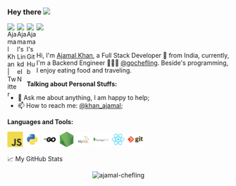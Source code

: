 ### Hey there <img src="https://media.giphy.com/media/hvRJCLFzcasrR4ia7z/giphy.gif" width="25px">
<a href="https://twitter.com/khan_ajamal">
  <img align="left" alt="Ajamal Khan | Twitter" width="22px" src="https://cdn.jsdelivr.net/npm/simple-icons@v3/icons/twitter.svg" />
</a>
<a href="https://www.linkedin.com/in/ajamalkhan/">
  <img align="left" alt="Ajamal's LinkdeIN" width="22px" src="https://cdn.jsdelivr.net/npm/simple-icons@v3/icons/linkedin.svg" />
</a>
<a href="https://www.github.com/khan-ajamal/">
  <img align="left" alt="Ajamal's GitHub" width="22px" src="https://cdn.jsdelivr.net/npm/simple-icons@v3/icons/github.svg" />
</a>

![](https://visitor-badge.glitch.me/badge?page_id=ajamal-chefling.ajamal-chefling)

<br />

Hi, I'm [Ajamal Khan](https://ajamalkhan.com/), a Full Stack Developer 🚀 from India, currently, I'm a Backend Engineer 🙍🏽‍♂️ [@gochefling](https://github.com/gochefling). Beside's programming, I enjoy eating food and traveling.
  
**Talking about Personal Stuffs:**

- 💬 Ask me about anything, I am happy to help;
- 📫 How to reach me: [@khan_ajamal](https://twitter.com/khan_ajamal);

**Languages and Tools:**  

<code><img height="35" src="https://raw.githubusercontent.com/github/explore/80688e429a7d4ef2fca1e82350fe8e3517d3494d/topics/javascript/javascript.png"></code>
<code><img height="35" src="https://raw.githubusercontent.com/github/explore/80688e429a7d4ef2fca1e82350fe8e3517d3494d/topics/python/python.png"></code>
<code><img height="35" src="https://raw.githubusercontent.com/github/explore/80688e429a7d4ef2fca1e82350fe8e3517d3494d/topics/go/go.png"></code>
<code><img height="35" src="https://raw.githubusercontent.com/github/explore/80688e429a7d4ef2fca1e82350fe8e3517d3494d/topics/nodejs/nodejs.png"></code>
<code><img height="35" src="https://raw.githubusercontent.com/github/explore/80688e429a7d4ef2fca1e82350fe8e3517d3494d/topics/mysql/mysql.png"></code>
<code><img height="35" src="https://raw.githubusercontent.com/github/explore/80688e429a7d4ef2fca1e82350fe8e3517d3494d/topics/mongodb/mongodb.png"></code>
<code><img height="35" src="https://raw.githubusercontent.com/github/explore/80688e429a7d4ef2fca1e82350fe8e3517d3494d/topics/react/react.png"></code>
<code><img height="35" src="https://raw.githubusercontent.com/github/explore/80688e429a7d4ef2fca1e82350fe8e3517d3494d/topics/git/git.png"></code>




📈 My GitHub Stats

<p align="center"> <img src="https://github-readme-stats.vercel.app/api?username=ajamal-chefling&show_icons=true&theme=dark&count_private=true" alt="ajamal-chefling" />




